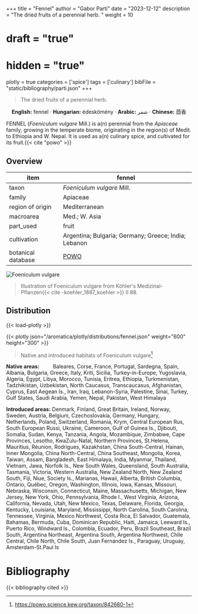 +++
title = "Fennel"
author = "Gabor Parti"
date = "2023-12-12"
description = "The dried fruits of a perennial herb. "
weight = 10
# draft = "true"
# hidden = "true"
plotly = true
categories = ['spice']
tags = ['culinary']
bibFile = "static/bibliography/parti.json"
+++

>The dried fruits of a perennial herb.  [<i class="fab fa-wikipedia-w"></i>](https://en.wikipedia.org/wiki/Fennel)

<center>

**English:** fennel · **Hungarian:** édeskömény · **Arabic:** <span class="arabic-text" dir="rtl">شمر</span> · **Chinese:** <span class="traditional-chinese-text">茴香</span>

</center>

FENNEL (*Foeniculum vulgare* Mill.) is a(n) perennial from the *Apiaceae* family, growing in the temperate biome, originating in the region(s) of Medit. to Ethiopia and W. Nepal. It is used as a(n) culinary spice, and cultivated for its fruit.{{< cite "powo" >}}

## Overview

|       item       |                       fennel                       |
|------------------|----------------------------------------------------|
|       taxon      |             *Foeniculum vulgare* Mill.             |
|      family      |                      Apiaceae                      |
| region of origin |                    Mediterranean                   |
|     macroarea    |                    Med.; W. Asia                   |
|     part_used    |                        fruit                       |
|    cultivation   |Argentina; Bulgaria; Germany; Greece; India; Lebanon|
|botanical database| [POWO](https://powo.science.kew.org/taxon/842680-1)|

![Foeniculum vulgare](/images/illustrations/fennel.png?width=40rem "Illustration of Foeniculum vulgare from Köhler's Medizinal-Pflanzen")

>Illustration of Foeniculum vulgare from Köhler's Medizinal-Pflanzen{{< cite -koehler_1887_koehler >}} II 88.

## Distribution

{{< load-plotly >}}

{{< plotly json="/aromatica/plotly/distributions/fennel.json" weight="600" height="300" >}}

>Native and introduced habitats of Foeniculum vulgare[^powo]

[^powo]: https://powo.science.kew.org/taxon/842680-1

<p style="text-align:left;">

**Native areas:** &ensp; &ensp; &ensp; Baleares, Corse, France, Portugal, Sardegna, Spain, Albania, Bulgaria, Greece, Italy, Kriti, Sicilia, Turkey-in-Europe, Yugoslavia, Algeria, Egypt, Libya, Morocco, Tunisia, Eritrea, Ethiopia, Turkmenistan, Tadzhikistan, Uzbekistan, North Caucasus, Transcaucasus, Afghanistan, Cyprus, East Aegean Is., Iran, Iraq, Lebanon-Syria, Palestine, Sinai, Turkey, Gulf States, Saudi Arabia, Yemen, Nepal, Pakistan, West Himalaya

**Introduced areas:** Denmark, Finland, Great Britain, Ireland, Norway, Sweden, Austria, Belgium, Czechoslovakia, Germany, Hungary, Netherlands, Poland, Switzerland, Romania, Krym, Central European Rus, South European Russi, Ukraine, Cameroon, Gulf of Guinea Is., Djibouti, Somalia, Sudan, Kenya, Tanzania, Angola, Mozambique, Zimbabwe, Cape Provinces, Lesotho, KwaZulu-Natal, Northern Provinces, St.Helena, Mauritius, Réunion, Rodrigues, Kazakhstan, China South-Central, Hainan, Inner Mongolia, China North-Central, China Southeast, Mongolia, Korea, Taiwan, Assam, Bangladesh, East Himalaya, India, Myanmar, Thailand, Vietnam, Jawa, Norfolk Is., New South Wales, Queensland, South Australia, Tasmania, Victoria, Western Australia, New Zealand North, New Zealand South, Fiji, Niue, Society Is., Marianas, Hawaii, Alberta, British Columbia, Ontario, Québec, Oregon, Washington, Illinois, Iowa, Kansas, Missouri, Nebraska, Wisconsin, Connecticut, Maine, Massachusetts, Michigan, New Jersey, New York, Ohio, Pennsylvania, Rhode I., West Virginia, Arizona, California, Nevada, Utah, New Mexico, Texas, Delaware, Florida, Georgia, Kentucky, Louisiana, Maryland, Mississippi, North Carolina, South Carolina, Tennessee, Virginia, Mexico Northwest, Costa Rica, El Salvador, Guatemala, Bahamas, Bermuda, Cuba, Dominican Republic, Haiti, Jamaica, Leeward Is., Puerto Rico, Windward Is., Colombia, Ecuador, Peru, Brazil Southeast, Brazil South, Argentina Northeast, Argentina South, Argentina Northwest, Chile Central, Chile North, Chile South, Juan Fernández Is., Paraguay, Uruguay, Amsterdam-St.Paul Is

</p>



# Bibliography

{{< bibliography cited >}}

